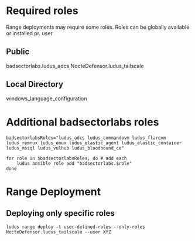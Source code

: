 # Required roles
Range deployments may require some roles. Roles can be globally available or installed pr. user

## Public
badsectorlabs.ludus_adcs
NocteDefensor.ludus_tailscale

## Local Directory
windows_language_configuration


# Additional badsectorlabs roles
```
badsectorlabsRoles="ludus_adcs ludus_commandovm ludus_flarevm ludus_remnux ludus_emux ludus_elastic_agent ludus_elastic_container ludus_mssql ludus_vulhub ludus_bloodhound_ce"

for role in $badsectorlabsRoles; do # add each
    ludus ansible role add "badsectorlabs.$role"
done
```

# Range Deployment

## Deploying only specific roles
```ludus range deploy -t user-defined-roles --only-roles NocteDefensor.ludus_tailscale --user XYZ```